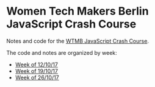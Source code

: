 # Women Tech Makers Berlin JavaScript Crash Course

Notes and code for the [WTMB JavaScript Crash Course](http://wtmberlin.com/javascript-crash-course/).

The code and notes are organized by week: 

* [Week of 12/10/17](https://github.com/mignonnesaurus/wtmb-js-crash-course/tree/master/week_12102017)
* [Week of 19/10/17](https://github.com/mignonnesaurus/wtmb-js-crash-course/tree/master/week_19102017)
* [Week of 26/10/17](https://github.com/mignonnesaurus/wtmb-js-crash-course/tree/master/week_26102017)
